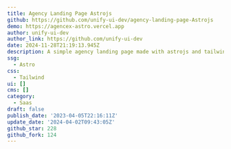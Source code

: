 ```yaml
---
title: Agency Landing Page Astrojs
github: https://github.com/unify-ui-dev/agency-landing-page-Astrojs
demo: https://agencex-astro.vercel.app
author: unify-ui-dev
author_link: https://github.com/unify-ui-dev
date: 2024-11-28T21:19:13.945Z
description: A simple agency landing page made with astrojs and tailwindcss
ssg:
  - Astro
css:
  - Tailwind
ui: []
cms: []
category:
  - Saas
draft: false
publish_date: '2023-04-05T22:16:11Z'
update_date: '2024-04-02T09:43:05Z'
github_star: 228
github_fork: 124
---
```


